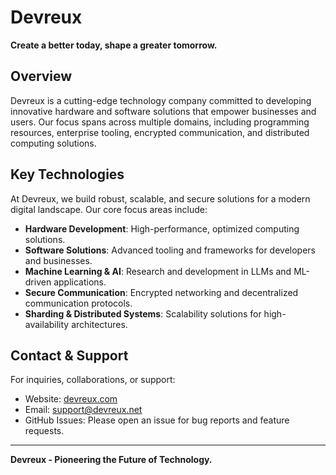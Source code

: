 # Devreux

**Create a better today, shape a greater tomorrow.**

## Overview
Devreux is a cutting-edge technology company committed to developing innovative hardware and software solutions that empower businesses and users. Our focus spans across multiple domains, including programming resources, enterprise tooling, encrypted communication, and distributed computing solutions.

## Key Technologies
At Devreux, we build robust, scalable, and secure solutions for a modern digital landscape. Our core focus areas include:

- **Hardware Development**: High-performance, optimized computing solutions.
- **Software Solutions**: Advanced tooling and frameworks for developers and businesses.
- **Machine Learning & AI**: Research and development in LLMs and ML-driven applications.
- **Secure Communication**: Encrypted networking and decentralized communication protocols.
- **Sharding & Distributed Systems**: Scalability solutions for high-availability architectures.

## Contact & Support
For inquiries, collaborations, or support:
- Website: [devreux.com](https://devreux.net)
- Email: support@devreux.net
- GitHub Issues: Please open an issue for bug reports and feature requests.

---

**Devreux - Pioneering the Future of Technology.**

